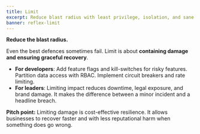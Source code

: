 ```yaml
---
title: Limit 
excerpt: Reduce blast radius with least privilege, isolation, and sane defaults.
banner: reflex-limit
---
```


**Reduce the blast radius.**

Even the best defences sometimes fail. Limit is about **containing damage and ensuring graceful recovery**.

- **For developers**: Add feature flags and kill-switches for risky features. Partition data access with RBAC. Implement circuit breakers and rate limiting.
- **For leaders**: Limiting impact reduces downtime, legal exposure, and brand damage. It makes the difference between a minor incident and a headline breach.

**Pitch point:** Limiting damage is cost-effective resilience. It allows businesses to recover faster and with less reputational harm when something does go wrong.

